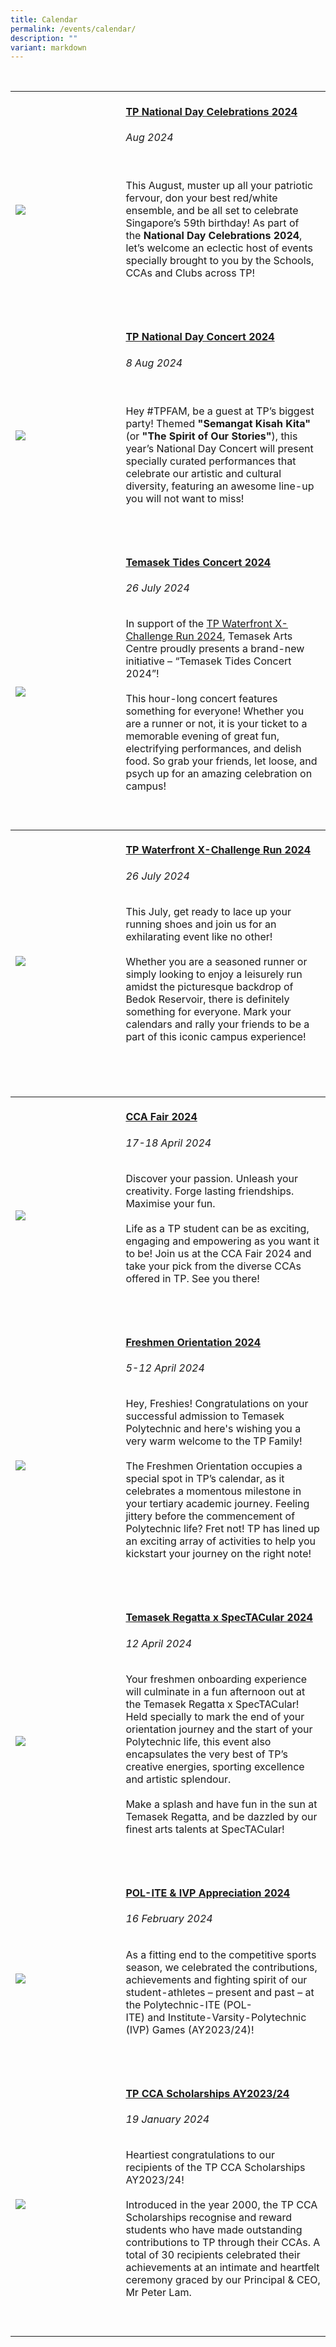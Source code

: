 ```yaml
---
title: Calendar
permalink: /events/calendar/
description: ""
variant: markdown
---
```

<table>
	<tbody>
			<tr></tr><tr>
		</tr><tr>
			</tr><tr>
			<td style="width:35%">
			<br>
				<img style="display:block;margin-left:auto;margin-right:auto;" src="https://hosting.photobucket.com/images/i/tracyng81/02_Virtual_Campus_Homepage_Inner_Page_1920_X_1080-02-02.jpg?width=320&amp;height=320&amp;fit=bounds">
		</td>
		<td style="width:65%"><br>
			<a href="/tp-national-day-celebrations-2024/"><h4 style="margin-top:0%">TP National Day Celebrations 2024</h4></a>
				<h6 style="margin-top:0%"><i>Aug 2024</i></h6>
				<p style="margin-top:0%">
					<br>
This August, muster up all your patriotic fervour, don your best red/white ensemble, and be all set to celebrate Singapore’s 59th birthday! As part of the&nbsp;<b>National Day Celebrations 2024</b>, let’s welcome an eclectic host of events specially brought to you by the Schools, CCAs and Clubs across TP!
<br><br>
			<br>
		</p></td>
	</tr>
			<tr></tr><tr>
		</tr><tr>
			</tr><tr>	
			</tr><tr>
			</tr><tr>
			<td style="width:35%">
			<br>
				<img style="display:block;margin-left:auto;margin-right:auto;" src="https://hosting.photobucket.com/images/i/tracyng81/VC_BUS_Video_Wall_TP_Oei_(Without_QR_Code).png?width=320&amp;height=320&amp;fit=bounds">
		</td>
		<td style="width:65%"><br>
			<a href="/tp-national-day-concert-2024/"><h4 style="margin-top:0%">TP National Day Concert 2024</h4></a>
				<h6 style="margin-top:0%"><i>8 Aug 2024</i></h6>
				<p style="margin-top:0%">
					<br>
					Hey #TPFAM, be a guest at TP’s biggest party! Themed <b>"Semangat Kisah Kita"</b> (or <b>"The Spirit of Our Stories"</b>), this year’s National Day Concert will present specially curated performances that celebrate our artistic and cultural diversity, featuring an awesome line-up you will not want to miss!
<br><br>
			<br>
		</p></td>
	</tr>
			<tr></tr><tr>
		</tr><tr>
			</tr><tr>	
		</tr><tr>
			</tr><tr>
			<td style="width:35%">
			<br>
				<img style="display:block;margin-left:auto;margin-right:auto;" src="https://hosting.photobucket.com/images/i/tracyng81/Temasek_Tides_EDM-01-01-01-01.jpg?width=320&amp;height=320&amp;fit=bounds">
		</td>
		<td style="width:65%"><br>
			<a href="/temasek-tides-concert-2024/"><h4 style="margin-top:0%">Temasek Tides Concert 2024</h4></a>
				<h6 style="margin-top:0%"><i>26 July 2024</i></h6>
				<p style="margin-top:0%">

In support of the <a href="/tp-waterfront-xchallenge-run-2024/">TP Waterfront X-Challenge Run 2024</a>, Temasek Arts Centre proudly presents a brand-new initiative – “Temasek Tides Concert 2024”!
<br>
					<br>
This hour-long concert features something for everyone! Whether you are a runner or not, it is your ticket to a memorable evening of great fun, electrifying performances, and delish food. So grab your friends, let loose, and psych up for an amazing celebration on campus!
<br><br>
			<br>
		</p></td>
	</tr>
			<tr></tr><tr>
		</tr><tr>
			</tr><tr>	
	</tr></tbody><tbody>
			<tr></tr><tr>
		</tr><tr>
			</tr><tr>
			<td style="width:35%">
			<br>
				<img style="display:block;margin-left:auto;margin-right:auto;" src="https://hosting.photobucket.com/images/i/tracyng81/TP_Web_Banner_2_(Virtual_Campus_Homepage_Inner_Page_TP_Oei_BUS_Video_Wall)_FA_copy.jpg?width=590&amp;height=590&amp;fit=bounds">
		</td>
		<td style="width:65%"><br>
			<a href="/tp-waterfront-xchallenge-run-2024/"><h4 style="margin-top:0%">TP Waterfront X-Challenge Run 2024</h4></a>
				<h6 style="margin-top:0%"><i>26 July 2024</i></h6>
				<p style="margin-top:0%">

This July, get ready to lace up your running shoes and join us for an exhilarating event like no other!
<br>
					<br>
Whether you are a seasoned runner or simply looking to enjoy a leisurely run amidst the picturesque backdrop of Bedok Reservoir, there is definitely something for everyone. Mark your calendars and rally your friends to be a part of this iconic campus experience!
<br><br>
			<br>
		</p></td>
	</tr>
			<tr></tr><tr>
		</tr><tr>
			</tr><tr>
			<td style="width:35%">
			<br>
		</td></tr></tbody><tbody>
			<tr></tr><tr>
		</tr><tr>
			</tr><tr>
			<td style="width:35%">
			<br>
				<img style="display:block;margin-left:auto;margin-right:auto;" src="https://hosting.photobucket.com/images/i/tracyng81/CCA_Banner_1920px_by_1080px_FA.jpg?width=320&amp;height=320&amp;fit=bounds">
		</td>
		<td style="width:65%"><br>
			<a href="/events/ccafair2024/"><h4 style="margin-top:0%">CCA Fair 2024</h4></a>
				<h6 style="margin-top:0%"><i>17-18 April 2024</i></h6>
				<p style="margin-top:0%">

Discover your passion. Unleash your creativity. Forge lasting friendships. Maximise your fun.
<br>
					<br>
Life as a TP student can be as exciting, engaging and empowering as you want it to be! Join us at the&nbsp;CCA Fair 2024 and take your pick from the diverse CCAs offered in TP. See you there!
<br><br>
			<br>
		</p></td>
	</tr>
			<tr></tr><tr>
		</tr><tr>
			</tr><tr>
			<td style="width:35%">
			<br>
				<img style="display:block;margin-left:auto;margin-right:auto;" src="https://hosting.photobucket.com/images/i/tracyng81/FOP_Page_1920_X_1080px_copy.jpg?width=590&amp;height=590&amp;fit=bounds">
		</td>
		<td style="width:65%"><br>
			<a href="/events/freshmen-orientation-programme-2024/"><h4 style="margin-top:0%">Freshmen Orientation 2024</h4></a>
				<h6 style="margin-top:0%"><i>5-12 April 2024</i></h6>
				<p style="margin-top:0%">

Hey, Freshies! Congratulations on your successful admission to Temasek Polytechnic and here's wishing you a very warm welcome to the TP Family!
<br>
<br>
The Freshmen Orientation occupies a special spot in TP’s calendar, as it celebrates a momentous milestone in your tertiary academic journey. Feeling jittery before the commencement of Polytechnic life? Fret not! TP has lined up an exciting array of activities to help you kickstart your journey on the right note!
<br><br>
			<br>
		</p></td>
	</tr>
			<tr><td style="width:35%">
			<br>
				<img style="display:block;margin-left:auto;margin-right:auto;" src="https://hosting.photobucket.com/images/i/tracyng81/Temasek_Regatta_Page_1920_X_1080px.jpg?width=320&amp;height=320&amp;fit=bounds">
		</td>
		<td style="width:65%"><br>
			<a href="/events/freshmen-orientation-programme-2024/"><h4 style="margin-top:0%">Temasek Regatta x SpecTACular 2024</h4></a>
				<h6 style="margin-top:0%"><i>12 April 2024</i></h6>
				<p style="margin-top:0%">

Your freshmen onboarding experience will culminate in a fun afternoon out at the&nbsp;Temasek Regatta x SpecTACular! Held specially to mark the end of your orientation journey and the start of your Polytechnic life, this event also encapsulates the very best of TP’s creative energies, sporting excellence and artistic splendour.
<br>
<br>
Make a splash and have fun in the sun at Temasek Regatta, and be dazzled by our finest arts talents at SpecTACular!
<br><br>
			<br>
		</p></td>
	</tr>
			<tr><td style="width:35%">
			<br>
				<img style="display:block;margin-left:auto;margin-right:auto;" src="https://hosting.photobucket.com/images/i/tracyng81/AppreciationDinner_1_(80_of_92).jpg?width=320&amp;height=320&amp;fit=bounds">
		</td>
		<td style="width:65%"><br>
			<a href="/events/sports/polite-ivp-appreciation/"><h4 style="margin-top:0%">POL-ITE &amp; IVP Appreciation 2024</h4></a>
				<h6 style="margin-top:0%"><i>16 February 2024</i></h6>
				<p style="margin-top:0%">

As a fitting end to the competitive sports season, we celebrated the contributions, achievements and fighting spirit of our student-athletes – present and past – at the&nbsp;Polytechnic-ITE (POL-ITE)&nbsp;and&nbsp;Institute-Varsity-Polytechnic (IVP) Games (AY2023/24)!
<br><br>
			<br>
		</p></td>
	</tr>
		<tr><td style="width:35%">
				<img style="display:block;margin-left:auto;margin-right:auto;" src="https://hosting.photobucket.com/images/i/tracyng81/TP_CCA_Ceremony_Holding_Slide.jpg?width=590&amp;height=590&amp;fit=bounds">
		</td>
		<td style="width:65%"><br>
			<a href="/events/tp-cca-scholarships2023/"><h4 style="margin-top:0%">TP CCA Scholarships AY2023/24</h4></a>
				<h6 style="margin-top:0%"><i>19 January 2024</i></h6>
				<p style="margin-top:0%">

Heartiest congratulations to our recipients of the TP CCA Scholarships AY2023/24! 
<br>
<br>
Introduced in the year 2000, the TP CCA Scholarships recognise and reward students who have made outstanding contributions to TP through their CCAs. A total of 30 recipients celebrated their achievements at an intimate and heartfelt ceremony graced by our Principal &amp; CEO, Mr Peter Lam.
<br><br>
			<br>
		</p></td>
	</tr>

</tbody></table>